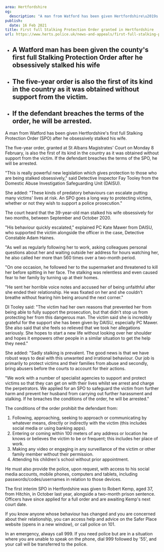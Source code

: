 ```yaml
area: Hertfordshire
og:
  description: "A man from Watford has been given Hertfordshire\u2019s first full Stalking Protection Order (SPO) after he obsessively stalked his wife."
publish:
  date: 16 Feb 2021
title: First full Stalking Protection Order granted in Hertfordshire
url: https://www.herts.police.uk/news-and-appeals/first-full-stalking-protection-order-granted-in-hertfordshire-1201c
```

* ## A Watford man has been given the county's first full Stalking Protection Order after he obsessively stalked his wife

 * ## The five-year order is also the first of its kind in the country as it was obtained without support from the victim.

 * ## If the defendant breaches the terms of the order, he will be arrested.

A man from Watford has been given Hertfordshire's first full Stalking Protection Order (SPO) after he obsessively stalked his wife.

The five-year order, granted at St Albans Magistrates' Court on Monday 8 February, is also the first of its kind in the country as it was obtained without support from the victim. If the defendant breaches the terms of the SPO, he will be arrested.

"This is really powerful new legislation which gives protection to those who are being stalked obsessively," said Detective Inspector Fay Tooley from the Domestic Abuse Investigation Safeguarding Unit (DAISU).

She added: "These kinds of predatory behaviours can escalate putting many victims' lives at risk. An SPO goes a long way to protecting victims, whether or not they wish to support a police prosecution."

The court heard that the 39-year-old man stalked his wife obsessively for two months, between September and October 2020.

"His behaviour quickly escalated," explained PC Kate Mawer from DAISU, who supported the victim alongside the officer in the case, Detective Constable Adam Haines.

"As well as regularly following her to work, asking colleagues personal questions about her and waiting outside her address for hours watching her, he also called her more than 560 times over a two-month period.

"On one occasion, he followed her to the supermarket and threatened to kill her before spitting in her face. The stalking was relentless and even caused fear to her family by turning up at their homes.

"He sent her horrible voice notes and accused her of being unfaithful after she ended their relationship. He was fixated on her and she couldn't breathe without fearing him being around the next corner."

DI Tooley said: "The victim had her own reasons that prevented her from being able to fully support the prosecution, but that didn't stop us from protecting her from this dangerous man. The victim said she is incredibly grateful for the support she has been given by DAISU, especially PC Mawer. She also said that she feels so relieved that we took her allegations seriously. She hopes to start a new life without looking over her shoulder and hopes it empowers other people in a similar situation to get the help they need."

She added: "Sadly stalking is prevalent. The good news is that we have robust ways to deal with this unwanted and irrational behaviour. Our job is primarily to protect victims and their families from abuse and secondly, bring abusers before the courts to account for their actions.

"We work with a number of specialist agencies to support and protect victims so that they can get on with their lives whilst we arrest and charge the perpetrators. We applied for an SPO to safeguard the victim from further harm and prevent her husband from carrying out further harassment and stalking. If he breaches the conditions of the order, he will be arrested."

The conditions of the order prohibit the defendant from:

 1. Following, approaching, seeking to approach or communicating by whatever means, directly or indirectly with the victim (this includes social media or using banking apps).
 2. Entering or coming within 100 meters of any address or location he knows or believes the victim to be or frequent; this includes her place of work.
 3. Making any video or engaging in any surveillance of the victim or other family member without their permission.
 4. Attending his children's school without prior appointment.

He must also provide the police, upon request, with access to his social media accounts, mobile phones, computers and tablets, including passwords/codes/usernames in relation to those devices.

The first interim SPO in Hertfordshire was given to Robert Kemp, aged 37, from Hitchin, in October last year, alongside a two-month prison sentence. Officers have since applied for a full order and are awaiting Kemp's next court date.

If you know anyone whose behaviour has changed and you are concerned about their relationship, you can access help and advice on the Safer Place website (opens in a new window), or call police on 101.

In an emergency, always call 999. If you need police but are in a situation where you are unable to speak on the phone, dial 999 followed by '55', and your call will be transferred to the police.
